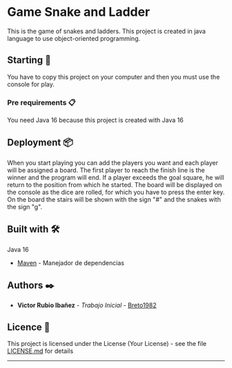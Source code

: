 # Game Snake and Ladder

This is the game of snakes and ladders. 
This project is created in java language to use object-oriented programming.

## Starting 🚀

You have to copy this project on your computer and then you must use the console for play.


### Pre requirements 📋

You need Java 16 because this project is created with Java 16


## Deployment 📦

When you start playing you can add the players you want and each player will be assigned a board.
The first player to reach the finish line is the winner and the program will end.
If a player exceeds the goal square, he will return to the position from which he started.
The board will be displayed on the console as the dice are rolled, for which you have to press the enter key.
On the board the stairs will be shown with the sign "#" and the snakes with the sign "g".

## Built with 🛠️

Java 16

* [Maven](https://maven.apache.org/) - Manejador de dependencias

## Authors ✒️


* **Victor Rubio Ibañez** - *Trabajo Inicial* - [Breto1982](https://github.com/VictorRubioIba)

## Licence 📄


This project is licensed under the License (Your License) - see the file [LICENSE.md](LICENSE.md) for details




---
